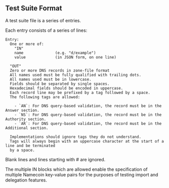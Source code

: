 Test Suite Format
-----------------

A test suite file is a series of entries.

Each entry consists of a series of lines:

    Entry:
      One or more of:
        "IN"
        name              (e.g. "d/example")
        value             (in JSON form, on one line)

      "OUT"
      Zero or more DNS records in zone-file format
      All names used must be fully qualified with trailing dots.
      All names used must be in lowercase.
      Fields should be separated by single spaces.
      Hexadecimal fields should be encoded in uppercase.
      Each record line may be prefixed by a tag followed by a space.
      The following tags are allowed:

        - `AN`: For DNS query-based validation, the record must be in the Answer section.
        - `NS`: For DNS query-based validation, the record must be in the Authority section.
        - `AR`: For DNS query-based validation, the record must be in the Additional section.

      Implementations should ignore tags they do not understand.
      Tags will always begin with an uppercase character at the start of a line and be terminated
      by a space.

Blank lines and lines starting with # are ignored.

The multiple IN blocks which are allowed enable the specification of multiple
Namecoin key-value pairs for the purposes of testing import and delegation
features.
